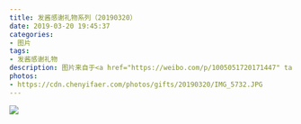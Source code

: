 ```yaml
---
title: 发酱感谢礼物系列（20190320）
date: 2019-03-20 19:45:37
categories:
- 图片
tags:
- 发酱感谢礼物
description: 图片来自于<a href="https://weibo.com/p/1005051720171447" target="_blank">quanmmmmm</a><br/> “谢谢膀胱的披肩～”
photos: 
- https://cdn.chenyifaer.com/photos/gifts/20190320/IMG_5732.JPG
---
```


![](https://cdn.chenyifaer.com/photos/gifts/20190320/IMG_5733.JPG)